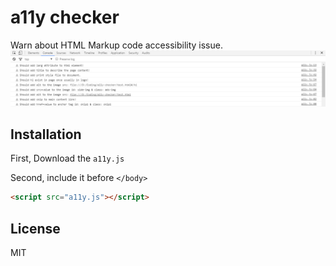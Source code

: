 # a11y checker

Warn about HTML Markup code accessibility issue.
![a11y](a11y.png?raw=true "a11y")


## Installation

First, Download the `a11y.js`

Second, include it before `</body>`

```html
<script src="a11y.js"></script>
```


## License

MIT